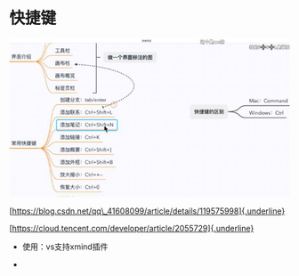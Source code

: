 # 快捷键




![](../../../../assets/000_快捷键_000.png) 

[https://blog.csdn.net/qq\_41608099/article/details/119575998]{.underline}

[https://cloud.tencent.com/developer/article/2055729]{.underline}

-   使用：vs支持xmind插件

-    
